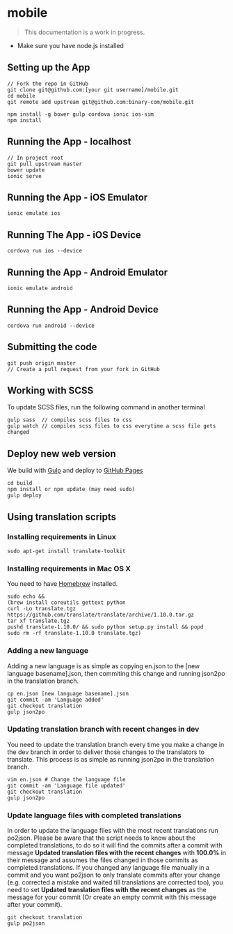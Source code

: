 # mobile
> This documentation is a work in progress.

- Make sure you have node.js installed

## Setting up the App

```shell
// Fork the repo in GitHub
git clone git@github.com:[your git username]/mobile.git
cd mobile
git remote add upstream git@github.com:binary-com/mobile.git

npm install -g bower gulp cordova ionic ios-sim
npm install
```

## Running the App - localhost
```shell
// In project root
git pull upstream master
bower update
ionic serve
```

## Running the App - iOS Emulator
```shell
ionic emulate ios
```

## Running The App - iOS Device
```shell
cordova run ios --device
```

## Running the App - Android Emulator
```shell
ionic emulate android
```

## Running the App - Android Device
```shell
cordova run android --device
```

## Submitting the code
```shell
git push origin master
// Create a pull request from your fork in GitHub
```

## Working with SCSS
To update SCSS files, run the following command in another terminal
```shell
gulp sass  // compiles scss files to css
gulp watch // compiles scss files to css everytime a scss file gets changed
```

## Deploy new web version

We build with [Gulp](http://gulpjs.com/) and deploy to [GitHub Pages](https://pages.github.com/)

```
cd build
npm install or npm update (may need sudo)
gulp deploy
```

## Using translation scripts

### Installing requirements in Linux
```
sudo apt-get install translate-toolkit
```

### Installing requirements in Mac OS X
You need to have [Homebrew](http://brew.sh/) installed.
```
sudo echo &&
(brew install coreutils gettext python
curl -Lo translate.tgz https://github.com/translate/translate/archive/1.10.0.tar.gz
tar xf translate.tgz
pushd translate-1.10.0/ && sudo python setup.py install && popd
sudo rm -rf translate-1.10.0 translate.tgz)
```

### Adding a new language
Adding a new language is as simple as copying en.json to the [new language basename].json, then commiting this change and running json2po in the translation branch.
```
cp en.json [new language basename].json
git commit -am 'Language added'
git checkout translation
gulp json2po 
```
### Updating translation branch with recent changes in dev
You need to update the translation branch every time you make a change in the dev branch in order to deliver those changes to the translators to translate. This process is as simple as running json2po in the translation branch.
```
vim en.json # Change the language file 
git commit -am 'Language file updated'
git checkout translation
gulp json2po
```
### Update language files with completed translations
In order to update the language files with the most recent translations run po2json. Please be aware that the script needs to know about the completed translations, to do so it will find the commits after a commit with message **Updated translation files with the recent changes** with **100.0%** in their message and assumes the files changed in those commits as completed translations.
If you changed any language file manually in a commit and you want po2json to only translate commits after your change (e.g. corrected a mistake and waited till translations are corrected too), you need to set **Updated translation files with the recent changes** as the message for your commit (Or create an empty commit with this message after your commit). 
```
git checkout translation
gulp po2json
```
